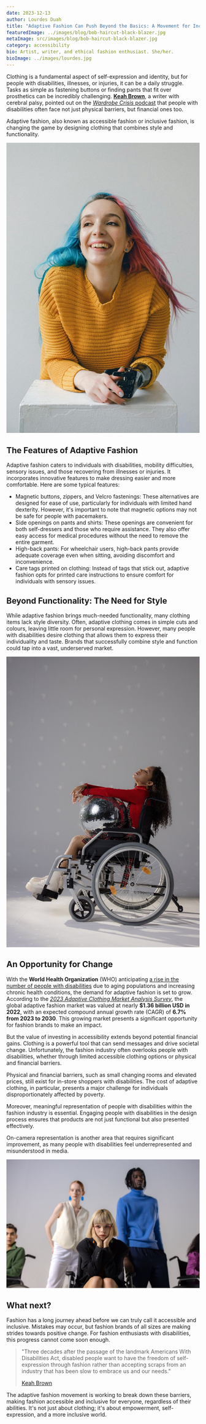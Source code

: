 ```yaml
---
date: 2023-12-13
author: Lourdes Duah
title: "Adaptive Fashion Can Push Beyond the Basics: A Movement for Inclusive Style"
featuredImage: ../images/blog/bob-haircut-black-blazer.jpg
metaImage: src/images/blog/bob-haircut-black-blazer.jpg
category: accessibility
bio: Artist, writer, and ethical fashion enthusiast. She/her.
bioImage: ../images/lourdes.jpg
---
```


Clothing is a fundamental aspect of self-expression and identity, but for people with disabilities, illnesses, or injuries, it can be a daily struggle. Tasks as simple as fastening buttons or finding pants that fit over prosthetics can be incredibly challenging. [**Keah Brown**](https://keahbrown.com/), a writer with cerebral palsy, pointed out on the [_Wardrobe Crisis_ podcast](https://shows.acast.com/60ee3a8f1f9831001383bf3e/60ee3a9b89a35e0014893ea3) that people with disabilities often face not just physical barriers, but financial ones too.

Adaptive fashion, also known as accessible fashion or inclusive fashion, is changing the game by designing clothing that combines style and functionality.

![A woman with pink and blue hair, a yellow sweater, and a prosthetic arm poses and smiles while leaning on a white block.](../images/blog/pink-blue-hair-yellow-sweater.jpg)

## The Features of Adaptive Fashion

Adaptive fashion caters to individuals with disabilities, mobility difficulties, sensory issues, and those recovering from illnesses or injuries. It incorporates innovative features to make dressing easier and more comfortable. Here are some typical features:

- Magnetic buttons, zippers, and Velcro fastenings: These alternatives are designed for ease of use, particularly for individuals with limited hand dexterity. However, it's important to note that magnetic options may not be safe for people with pacemakers.
- Side openings on pants and shirts: These openings are convenient for both self-dressers and those who require assistance. They also offer easy access for medical procedures without the need to remove the entire garment.
- High-back pants: For wheelchair users, high-back pants provide adequate coverage even when sitting, avoiding discomfort and inconvenience.
- Care tags printed on clothing: Instead of tags that stick out, adaptive fashion opts for printed care instructions to ensure comfort for individuals with sensory issues.

## Beyond Functionality: The Need for Style

While adaptive fashion brings much-needed functionality, many clothing items lack style diversity. Often, adaptive clothing comes in simple cuts and colours, leaving little room for personal expression. However, many people with disabilities desire clothing that allows them to express their individuality and taste. Brands that successfully combine style and function could tap into a vast, underserved market.

![A person in a wheelchair with long, curly hair poses holding a disco wearing a red turtleneck, a plaid overall skirt, and white sneakers.](../images/blog/red-shirt-disco-ball-wheelchair.jpg)

## An Opportunity for Change

With the **World Health Organization** (WHO) anticipating [a rise in the number of people with disabilities](https://www.who.int/news-room/facts-in-pictures/detail/disabilities) due to aging populations and increasing chronic health conditions, the demand for adaptive fashion is set to grow. According to the [_2023 Adaptive Clothing Market Analysis Survey_](https://www.coherentmarketinsights.com/market-insight/adaptive-clothing-market-2294), the global adaptive fashion market was valued at nearly **\$1.36 billion USD in 2022**, with an expected compound annual growth rate (CAGR) of **6.7% from 2023 to 2030**. This growing market presents a significant opportunity for fashion brands to make an impact.

But the value of investing in accessibility extends beyond potential financial gains. Clothing is a powerful tool that can send messages and drive societal change. Unfortunately, the fashion industry often overlooks people with disabilities, whether through limited accessible clothing options or physical and financial barriers.

Physical and financial barriers, such as small changing rooms and elevated prices, still exist for in-store shoppers with disabilities. The cost of adaptive clothing, in particular, presents a major challenge for individuals disproportionately affected by poverty.

Moreover, meaningful representation of people with disabilities within the fashion industry is essential. Engaging people with disabilities in the design process ensures that products are not just functional but also presented effectively.

On-camera representation is another area that requires significant improvement, as many people with disabilities feel underrepresented and misunderstood in media.

![A person with a blond bob haircut wearing a black blazer poses in a wheelchair in front of two people people standing behind them.](../images/blog/bob-haircut-black-blazer.jpg)

## What next?

Fashion has a long journey ahead before we can truly call it accessible and inclusive. Mistakes may occur, but fashion brands of all sizes are making strides towards positive change. For fashion enthusiasts with disabilities, this progress cannot come soon enough.

> "Three decades after the passage of the landmark Americans With Disabilities Act, disabled people want to have the freedom of self-expression through fashion rather than accepting scraps from an industry that has been slow to embrace us and our needs."
>
> [Keah Brown](https://www.nytimes.com/2020/07/26/style/functional-fashion.html)

The adaptive fashion movement is working to break down these barriers, making fashion accessible and inclusive for everyone, regardless of their abilities. It's not just about clothing; it's about empowerment, self-expression, and a more inclusive world.
